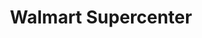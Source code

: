 ---
title: "Walmart Supercenter"
url: /missoula/walmart-supercenter-highway-93-south/
shop: Supermarkt
---
